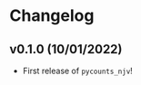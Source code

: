 # Changelog

<!--next-version-placeholder-->

## v0.1.0 (10/01/2022)

- First release of `pycounts_njv`!